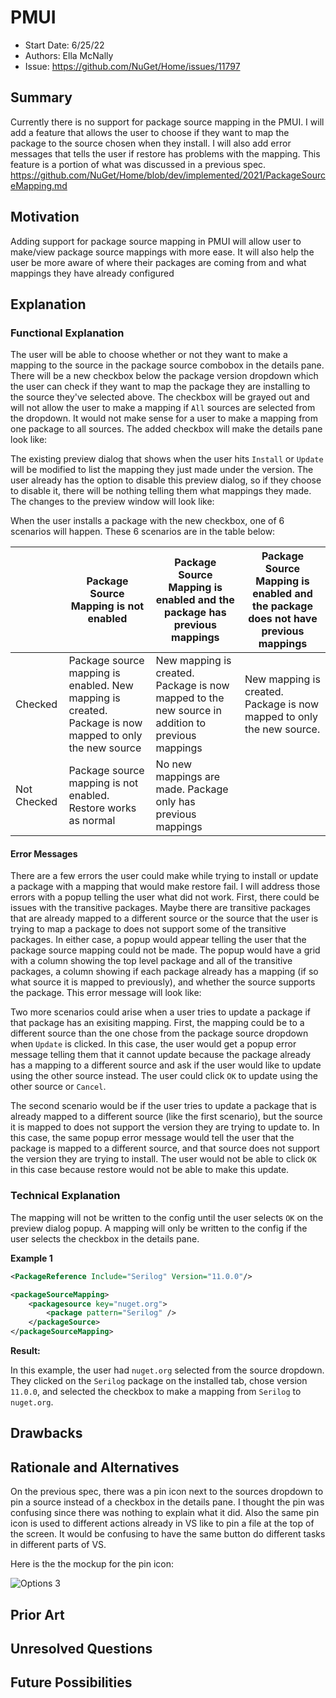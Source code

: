 # PMUI 
* Start Date: 6/25/22
* Authors: Ella McNally
* Issue: https://github.com/NuGet/Home/issues/11797

## Summary

Currently there is no support for package source mapping in the PMUI. I will add a feature that allows the user to choose if they want to map the package to the source chosen when they install. I will also add error messages that tells the user if restore has problems with the mapping. This feature is a portion of what was discussed in a previous spec. https://github.com/NuGet/Home/blob/dev/implemented/2021/PackageSourceMapping.md

## Motivation

Adding support for package source mapping in PMUI will allow user to make/view package source mappings with more ease. It will also help the user be more aware of where their packages are coming from and what mappings they have already configured

## Explanation

### Functional Explanation

The user will be able to choose whether or not they want to make a mapping to the source in the package source combobox in the details pane. There will be a new checkbox below the package version dropdown which the user can check if they want to map the package they are installing to the source they've selected above. The checkbox will be grayed out and will not allow the user to make a mapping if `All` sources are selected from the dropdown. It would not make sense for a user to make a mapping from one package to all sources. The added checkbox will make the details pane look like:

<!--![image 1](PMUI_Mockup_1.jpg)-->
 
The existing preview dialog that shows when the user hits `Install` or `Update` will be modified to list the mapping they just made under the version. The user already has the option to disable this preview dialog, so if they choose to disable it, there will be nothing telling them what mappings they made. The changes to the preview window will look like:

<!--![image 2](PMUI_Mockup_2.jpg)-->

When the user installs a package with the new checkbox, one of 6 scenarios will happen. These 6 scenarios are in the table below:

| |Package Source Mapping is not enabled | Package Source Mapping is enabled and the package has previous mappings | Package Source Mapping is enabled and the package does not have previous mappings |
|---|---|---|---|
|Checked | Package source mapping is enabled. New mapping is created. Package is now mapped to only the new source| New mapping is created. Package is now mapped to the new source in addition to previous mappings | New mapping is created. Package is now mapped to only the new source.|
|Not Checked | Package source mapping is not enabled. Restore works as normal| No new mappings are made. Package only has previous mappings| |

#### Error Messages

There are a few errors the user could make while trying to install or update a package with a mapping that would make restore fail. I will address those errors with a popup telling the user what did not work. First, there could be issues with the transitive packages. Maybe there are transitive packages that are already mapped to a different source or the source that the user is trying to map a package to does not support some of the transitive packages. In either case, a popup would appear telling the user that the package source mapping could not be made. The popup would have a grid with a column showing the top level package and all of the transitive packages, a column showing if each package already has a mapping (if so what source it is mapped to previously), and whether the source supports the package. This error message will look like:

<!--![image 3](PMUI_Mockup_3.jpg)-->

Two more scenarios could arise when a user tries to update a package if that package has an exisiting mapping. First, the mapping could be to a different source than the one chose from the package source dropdown when `Update` is clicked. In this case, the user would get a popup error message telling them that it cannot update because the package already has a mapping to a different source and ask if the user would like to update using the other source instead. The user could click `OK` to update using the other source or `Cancel`. 

<!--![image 4](PMUI_Mockup_4.jpg)-->

The second scenario would be if the user tries to update a package that is already mapped to a different source (like the first scenario), but the source it is mapped to does not support the version they are trying to update to. In this case, the same popup error message would tell the user that the package is mapped to a different source, and that source does not support the version they are trying to install. The user would not be able to click `OK` in this case because restore would not be able to make this update.

<!--![image 5](PMUI_Mockup_5.jpg)-->

### Technical Explanation

The mapping will not be written to the config until the user selects `OK` on the preview dialog popup. A mapping will only be written to the config if the user selects the checkbox in the details pane. <!--if not checked then key=* ? Does the user have to make a mapping? Maybe if user does not check the box and package source mapping is already enabled then they will get a message saying they should make a mapping--> 

**Example 1** 

```xml
<PackageReference Include="Serilog" Version="11.0.0"/>
```

```xml
<packageSourceMapping>
    <packagesource key="nuget.org">
        <package pattern="Serilog" />
    </packageSource>
</packageSourceMapping>
```

**Result:**

In this example, the user had `nuget.org` selected from the source dropdown. They clicked on the `Serilog` package on the installed tab, chose version `11.0.0`, and selected the checkbox to make a mapping from `Serilog` to `nuget.org`.

## Drawbacks

## Rationale and Alternatives

On the previous spec, there was a pin icon next to the sources dropdown to pin a source instead of a checkbox in the details pane. I thought the pin was confusing since there was nothing to explain what it did. Also the same pin icon is used to different actions already in VS like to pin a file at the top of the screen. It would be confusing to have the same button do different tasks in different parts of VS.

Here is the the mockup for the pin icon:

![Options 3](../../meta/resources/PackageSourceMapping/VS.png)

## Prior Art

## Unresolved Questions

## Future Possibilities 

<!--would it be an error if the user unchecks the box? What if it disables psm?-->
<!--can the mappings be overwritten?-->
<!--When a user selects a package they have already installed, they will see mappings they have previously made in the details pane under version.-->
<!--Will the preview be able to be turned off or will it always show if there is a conflict? or preview is permanent if package source mapping is enabled? -->

